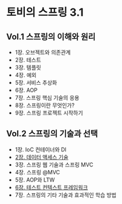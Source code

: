 # 토비의 스프링 3.1

## Vol.1 스프링의 이해와 원리
- 1장. 오브젝트와 의존관계
- 2장. 테스트
- 3장. 템플릿
- 4장. 예외
- 5장. 서비스 추상화
- 6장. AOP
- 7장. 스프링 핵심 기술의 응용
- 8장. 스프링이란 무엇인가?
- 9장. 스프링 프로젝트 시작하기

## Vol.2 스프링의 기술과 선택
- 1장. IoC 컨테이너와 DI
- [2장. 데이터 액세스 기술](./vol2/chapter02.md)
- 3장. 스프링 웹 기술과 스프링 MVC
- 4장. 스프링 @MVC
- 5장. AOP와 LTW
- [6장. 테스트 컨텍스트 프레임워크](./vol2/chapter06.md)
- 7장. 스프링의 기타 기술과 효과적인 학습 방법